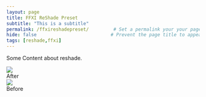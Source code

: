 ```yaml
---
layout: page
title: FFXI ReShade Preset
subtitle: "This is a subtitle"  
permalink: /ffxireshadepreset/         # Set a permalink your your page
hide: false                           # Prevent the page title to appear in the navbar
tags: [reshade,ffxi]
---
```


Some Content about reshade.

<div class="mainSection">
        <div id="one" class="bal-container">
            <div class="bal-after">
                <img src="/ElfyLab2/beforeafter/img/5.jpg">
                <div class="bal-afterPosition afterLabel">
                    After
                </div>
            </div>
            <div class="bal-before">
                <div class="bal-before-inset">
                    <img src="/ElfyLab2/img/beforeafter/4.jpg">
                    <div class="bal-beforePosition beforeLabel">
                        Before
                    </div>
                </div>
            </div>
            <div class="bal-handle">
                <span class="handle-left-arrow"></span>
                <span class="handle-right-arrow"></span>
            </div>
        </div> 
    </div>

<script src="/ElfyLab2/assets/js/imagecomparison.js"></script>

<script>
        new BeforeAfter({
            id: '#one'
        });
</script>


